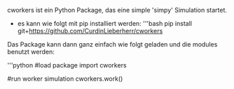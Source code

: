 cworkers ist ein Python Package, das eine simple 'simpy' Simulation startet. 
- es kann wie folgt mit pip installiert werden:
'''bash
pip install git+https://github.com/CurdinLieberherr/cworkers

Das Package kann dann ganz einfach wie folgt geladen und die modules benutzt werden:

'''python
#load package
import cworkers

#run worker simulation
cworkers.work()
